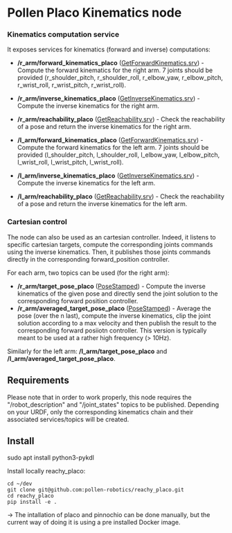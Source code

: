 # Pollen Placo Kinematics node

### Kinematics computation service

It exposes services for kinematics (forward and inverse) computations:

* **/r_arm/forward_kinematics_placo** ([GetForwardKinematics.srv](../pollen_msgs/srv/GetForwardKinematics.srv)) - Compute the forward kinematics for the right arm. 7 joints should be provided (r_shoulder_pitch, r_shoulder_roll, r_elbow_yaw, r_elbow_pitch, r_wrist_roll, r_wrist_pitch, r_wrist_roll).
* **/r_arm/inverse_kinematics_placo** ([GetInverseKinematics.srv](../pollen_msgs/srv/GetInverseKinematics.srv)) - Compute the inverse kinematics for the right arm.
* **/r_arm/reachability_placo** ([GetReachability.srv](../pollen_msgs/srv/GetReachability.srv)) - Check the reachability of a pose and return the inverse kinematics for the right arm.

* **/l_arm/forward_kinematics_placo** ([GetForwardKinematics.srv](../pollen_msgs/srv/GetForwardKinematics.srv)) - Compute the forward kinematics for the left arm. 7 joints should be provided (l_shoulder_pitch, l_shoulder_roll, l_elbow_yaw, l_elbow_pitch, l_wrist_roll, l_wrist_pitch, l_wrist_roll).
* **/l_arm/inverse_kinematics_placo** ([GetInverseKinematics.srv](../pollen_msgs/srv/GetInverseKinematics.srv)) - Compute the inverse kinematics for the left arm.
* **/l_arm/reachability_placo** ([GetReachability.srv](../pollen_msgs/srv/GetReachability.srv)) - Check the reachability of a pose and return the inverse kinematics for the left arm.


### Cartesian control

The node can also be used as an cartesian controller. Indeed, it listens to specific cartesian targets, compute the corresponding joints commands using the inverse kinematics. Then, it publishes those joints commands directly in the corresponding forward_position controller.

For each arm, two topics can be used (for the right arm):

* **/r_arm/target_pose_placo** ([PoseStamped](http://docs.ros.org/en/noetic/api/geometry_msgs/html/msg/PoseStamped.html)) - Compute the inverse kinematics of the given pose and directly send the joint solution to the corresponding forward position controller.
* **/r_arm/averaged_target_pose_placo** ([PoseStamped](http://docs.ros.org/en/noetic/api/geometry_msgs/html/msg/PoseStamped.html)) - Average the pose (over the n last), compute the inverse kinematics, clip the joint solution according to a max velocity and then publish the result to the corresponding forward posiiotn controller. This version is typically meant to be used at a rather high frequency (> 10Hz).

Similarly for the left arm: **/l_arm/target_pose_placo** and **/l_arm/averaged_target_pose_placo**.

## Requirements

Please note that in order to work properly, this node requires the "/robot_description" and "/joint_states" topics to be published. Depending on your URDF, only the corresponding kinematics chain and their associated services/topics will be created.

## Install

sudo apt install python3-pykdl

Install locally reachy_placo:
```
cd ~/dev
git clone git@github.com:pollen-robotics/reachy_placo.git
cd reachy_placo
pip install -e .
```
-> The intallation of placo and pinnochio can be done manually, but the current way of doing it is using a pre installed Docker image.
